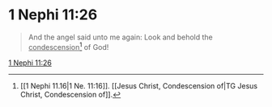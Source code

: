 # 1 Nephi 11:26

> And the angel said unto me again: Look and behold the <u>condescension</u>[^a] of God!

[1 Nephi 11:26](https://www.churchofjesuschrist.org/study/scriptures/bofm/1-ne/11?lang=eng&id=p26#p26)


[^a]: [[1 Nephi 11.16|1 Ne. 11:16]]. [[Jesus Christ, Condescension of|TG Jesus Christ, Condescension of]].  

